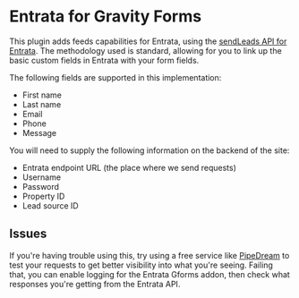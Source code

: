 # Entrata for Gravity Forms

This plugin adds feeds capabilities for Entrata, using the [sendLeads API for Entrata](https://www.entrata.com/api/v1/documentation/sendLeads). The methodology used is standard, allowing for you to link up the basic custom fields in Entrata with your form fields.

The following fields are supported in this implementation:
* First name
* Last name
* Email
* Phone
* Message

You will need to supply the following information on the backend of the site:
* Entrata endpoint URL (the place where we send requests)
* Username
* Password
* Property ID
* Lead source ID

## Issues

If you're having trouble using this, try using a free service like [PipeDream](https://pipedream.com/) to test your requests to get better visibility into what you're seeing. Failing that, you can enable logging for the Entrata Gforms addon, then check what responses you're getting from the Entrata API.
 
